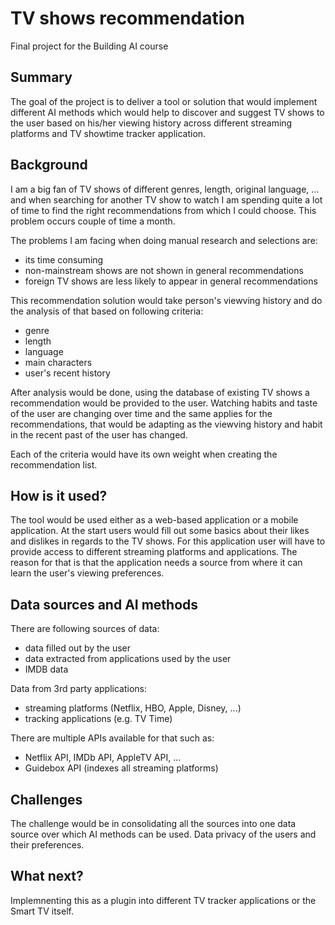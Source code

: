 # TV shows recommendation

Final project for the Building AI course

## Summary

The goal of the project is to deliver a tool or solution that would implement different AI methods which would help to discover and suggest TV shows to the user based on his/her viewing history across different streaming platforms and TV showtime tracker application.


## Background

I am a big fan of TV shows of different genres, length, original language, ... and when searching for another TV show to watch I am spending quite a lot of time to find the right recommendations from which I could choose. This problem occurs couple of time a month.

The problems I am facing when doing manual research and selections are:
* its time consuming
* non-mainstream shows are not shown in general recommendations
* foreign TV shows are less likely to appear in general recommendations

This recommendation solution would take person's viewving history and do the analysis of that based on following criteria:
- genre
- length
- language
- main characters
- user's recent history

After analysis would be done, using the database of existing TV shows a recommendation would be provided to the user. Watching habits and taste of the user are changing over time and the same applies for the recommendations, that would be adapting as the viewving history and habit in the recent past of the user has changed.

Each of the criteria would have its own weight when creating the recommendation list.

## How is it used?

The tool would be used either as a web-based application or a mobile application. 
At the start users would fill out some basics about their likes and dislikes in regards to the TV shows. For this application user will have to provide access to different streaming platforms and applications. The reason for that is that the application needs a source from where it can learn the user's viewing preferences.

## Data sources and AI methods

There are following sources of data:
- data filled out by the user
- data extracted from applications used by the user
- IMDB data

Data from 3rd party applications:
- streaming platforms (Netflix, HBO, Apple, Disney, ...)
- tracking applications (e.g. TV Time)

There are multiple APIs available for that such as:
- Netflix API, IMDb API, AppleTV API, ...
- Guidebox API (indexes all streaming platforms)

## Challenges

The challenge would be in consolidating all the sources into one data source over which AI methods can be used.
Data privacy of the users and their preferences.


## What next?

Implemnenting this as a plugin into different TV tracker applications or the Smart TV itself.
